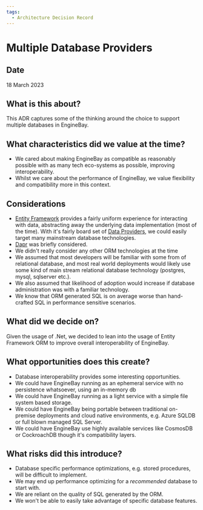 ```yaml
---
tags:
  - Architecture Decision Record
---
```


# Multiple Database Providers

## Date

18 March 2023

## What is this about?

This ADR captures some of the thinking around the choice to support multiple databases in EngineBay.

## What characteristics did we value at the time?

* We cared about making EngineBay as compatible as reasonably possible with as many tech eco-systems as possible, improving interoperability.
* Whilst we care about the performance of EngineBay, we value flexibility and compatibility more in this context.

## Considerations

* [Entity Framework](https://learn.microsoft.com/en-us/ef/core/) provides a fairly uniform experience for interacting with data, abstracting away the underlying data implementation (most of the time). With it's fairly board set of [Data Providers](https://learn.microsoft.com/en-us/ef/core/providers/?tabs=dotnet-core-cli), we could easily target many mainstream database technologies.
* [Dapr](https://docs.dapr.io/developing-applications/building-blocks/state-management/state-management-overview/) was briefly considered.
* We didn't really consider any other ORM technologies at the time
* We assumed that most developers will be familiar with some from of relational database, and most real world deployments would likely use some kind of main stream relational database technology (postgres, mysql, sqlserver etc.).
* We also assumed that likelihood of adoption would increase if database administration was with a familiar technology.
* We know that ORM generated SQL is on average worse than hand-crafted SQL in performance sensitive scenarios.

## What did we decide on?

Given the usage of .Net, we decided to lean into the usage of Entity Framework ORM to improve overall interoperability of EngineBay.

## What opportunities does this create?

* Database interoperability provides some interesting opportunities.
* We could have EngineBay running as an ephemeral service with no persistence whatsoever, using an in-memory db
* We could have EngineBay running as a light service with a simple file system based storage.
* We could have EngineBay being portable between traditional on-premise deployments and cloud native environments, e.g. Azure SQLDB or full blown managed SQL Server.
* We could have EngineBay use highly available services like CosmosDB or CockroachDB though it's compatibility layers.

## What risks did this introduce?

* Database specific performance optimizations, e.g. stored procedures, will be difficult to implement.
* We may end up performance optimizing for a *recommended* database to start with.
* We are reliant on the quality of SQL generated by the ORM.
* We won't be able to easily take advantage of specific database features.
